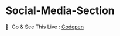 # Social-Media-Section

 🚀  Go & See This Live :  [Codepen](https://codepen.io/anunaykashyap/pen/wvjNXVj)
